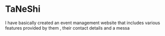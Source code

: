# TaNeShi
I have basically created an event management website that includes various features provided by them , their contact details and a messa
